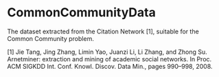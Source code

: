 # CommonCommunityData

The dataset extracted from the Citation Network [1], suitable for the Common Community problem.



[1] Jie Tang, Jing Zhang, Limin Yao, Juanzi Li, Li Zhang, and Zhong Su. Arnetminer:
extraction and mining of academic social networks. In Proc. ACM SIGKDD Int.
Conf. Knowl. Discov. Data Min., pages 990–998, 2008.